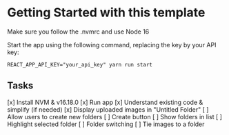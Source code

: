 # Getting Started with this template

Make sure you follow the .nvmrc and use Node 16

Start the app using the following command, replacing the key by your API key:

    REACT_APP_API_KEY="your_api_key" yarn run start


## Tasks
[x] Install NVM & v16.18.0
[x] Run app
[x] Understand existing code & simplify (if needed)
[x] Display uploaded images in "Untitled Folder"
[ ] Allow users to create new folders
    [ ] Create button
    [ ] Show folders in list
    [ ] Highlight selected folder
    [ ] Folder switching
    [ ] Tie images to a folder
